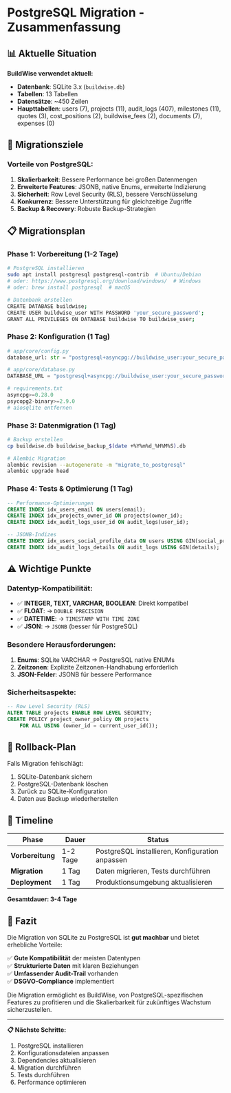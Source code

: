 # PostgreSQL Migration - Zusammenfassung

## 📊 Aktuelle Situation

**BuildWise verwendet aktuell:**
- **Datenbank**: SQLite 3.x (`buildwise.db`)
- **Tabellen**: 13 Tabellen
- **Datensätze**: ~450 Zeilen
- **Haupttabellen**: users (7), projects (11), audit_logs (407), milestones (11), quotes (3), cost_positions (2), buildwise_fees (2), documents (7), expenses (0)

## 🎯 Migrationsziele

### **Vorteile von PostgreSQL:**
1. **Skalierbarkeit**: Bessere Performance bei großen Datenmengen
2. **Erweiterte Features**: JSONB, native Enums, erweiterte Indizierung
3. **Sicherheit**: Row Level Security (RLS), bessere Verschlüsselung
4. **Konkurrenz**: Bessere Unterstützung für gleichzeitige Zugriffe
5. **Backup & Recovery**: Robuste Backup-Strategien

## 📋 Migrationsplan

### **Phase 1: Vorbereitung (1-2 Tage)**
```bash
# PostgreSQL installieren
sudo apt install postgresql postgresql-contrib  # Ubuntu/Debian
# oder: https://www.postgresql.org/download/windows/  # Windows
# oder: brew install postgresql  # macOS

# Datenbank erstellen
CREATE DATABASE buildwise;
CREATE USER buildwise_user WITH PASSWORD 'your_secure_password';
GRANT ALL PRIVILEGES ON DATABASE buildwise TO buildwise_user;
```

### **Phase 2: Konfiguration (1 Tag)**
```python
# app/core/config.py
database_url: str = "postgresql+asyncpg://buildwise_user:your_secure_password@localhost:5432/buildwise"

# app/core/database.py
DATABASE_URL = "postgresql+asyncpg://buildwise_user:your_secure_password@localhost:5432/buildwise"

# requirements.txt
asyncpg>=0.28.0
psycopg2-binary>=2.9.0
# aiosqlite entfernen
```

### **Phase 3: Datenmigration (1 Tag)**
```bash
# Backup erstellen
cp buildwise.db buildwise_backup_$(date +%Y%m%d_%H%M%S).db

# Alembic Migration
alembic revision --autogenerate -m "migrate_to_postgresql"
alembic upgrade head
```

### **Phase 4: Tests & Optimierung (1 Tag)**
```sql
-- Performance-Optimierungen
CREATE INDEX idx_users_email ON users(email);
CREATE INDEX idx_projects_owner_id ON projects(owner_id);
CREATE INDEX idx_audit_logs_user_id ON audit_logs(user_id);

-- JSONB-Indizes
CREATE INDEX idx_users_social_profile_data ON users USING GIN(social_profile_data);
CREATE INDEX idx_audit_logs_details ON audit_logs USING GIN(details);
```

## ⚠️ Wichtige Punkte

### **Datentyp-Kompatibilität:**
- ✅ **INTEGER, TEXT, VARCHAR, BOOLEAN**: Direkt kompatibel
- ✅ **FLOAT**: → `DOUBLE PRECISION`
- ✅ **DATETIME**: → `TIMESTAMP WITH TIME ZONE`
- ✅ **JSON**: → `JSONB` (besser für PostgreSQL)

### **Besondere Herausforderungen:**
1. **Enums**: SQLite VARCHAR → PostgreSQL native ENUMs
2. **Zeitzonen**: Explizite Zeitzonen-Handhabung erforderlich
3. **JSON-Felder**: JSONB für bessere Performance

### **Sicherheitsaspekte:**
```sql
-- Row Level Security (RLS)
ALTER TABLE projects ENABLE ROW LEVEL SECURITY;
CREATE POLICY project_owner_policy ON projects
    FOR ALL USING (owner_id = current_user_id());
```

## 🔄 Rollback-Plan

Falls Migration fehlschlägt:
1. SQLite-Datenbank sichern
2. PostgreSQL-Datenbank löschen
3. Zurück zu SQLite-Konfiguration
4. Daten aus Backup wiederherstellen

## 📅 Timeline

| Phase | Dauer | Status |
|-------|-------|--------|
| **Vorbereitung** | 1-2 Tage | PostgreSQL installieren, Konfiguration anpassen |
| **Migration** | 1 Tag | Daten migrieren, Tests durchführen |
| **Deployment** | 1 Tag | Produktionsumgebung aktualisieren |

**Gesamtdauer: 3-4 Tage**

## 🎯 Fazit

Die Migration von SQLite zu PostgreSQL ist **gut machbar** und bietet erhebliche Vorteile:

✅ **Gute Kompatibilität** der meisten Datentypen  
✅ **Strukturierte Daten** mit klaren Beziehungen  
✅ **Umfassender Audit-Trail** vorhanden  
✅ **DSGVO-Compliance** implementiert  

Die Migration ermöglicht es BuildWise, von PostgreSQL-spezifischen Features zu profitieren und die Skalierbarkeit für zukünftiges Wachstum sicherzustellen.

---

**📋 Nächste Schritte:**
1. PostgreSQL installieren
2. Konfigurationsdateien anpassen
3. Dependencies aktualisieren
4. Migration durchführen
5. Tests durchführen
6. Performance optimieren 